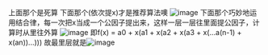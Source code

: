 上面那个是死算
下面那个(依次提x)才是推荐算法噢
![image](https://user-images.githubusercontent.com/98099819/174301980-93df762a-fd52-4f0a-bf35-6f681d47439e.png)
下面那个巧妙地运用结合律，每一次把x当成一个公因子提出来，这样一层一层往里面提公因子，计算时从里往外算
![image](https://user-images.githubusercontent.com/98099819/174303951-677fde15-5de0-4799-be23-95c07813f465.png)
即f(x) = a0 + x(a1 + x(a2 + x(a3 + x(...a(n-1) + x(an))...)))
故最里层就是![image](https://user-images.githubusercontent.com/98099819/174305438-ea6db97d-e88e-4d2c-bf12-57546c1e8297.png)



